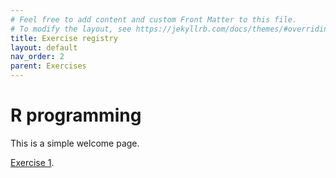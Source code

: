 ```yaml
---
# Feel free to add content and custom Front Matter to this file.
# To modify the layout, see https://jekyllrb.com/docs/themes/#overriding-theme-defaults
title: Exercise registry
layout: default
nav_order: 2
parent: Exercises
---
```


# R programming 

This is a simple welcome page.

[Exercise 1]({{site.url}}{{site.baseurl}}/Exercises/2022-10-18a_operator_types/ ).

